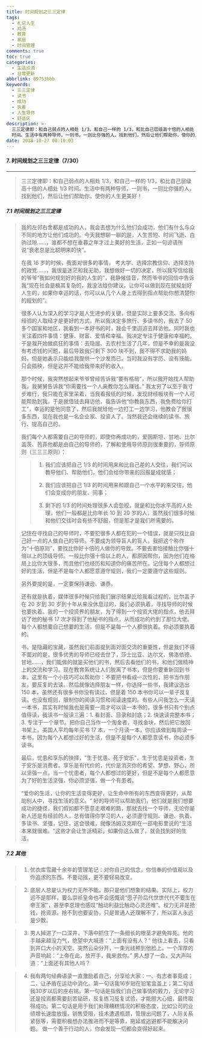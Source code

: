 ```yaml
---
title: 时间规划之三三定律
tags:
  - 札记人生
  - 鸡汤
  - 教育
  - 家庭
  - 时间管理
comments: true
toc: true
categories:
  - 生活点滴
  - 日常更新
abbrlink: 89753bbb
keywords:
  - 三三定律
  - 读书
  - 成功
  - 执着
  - 人生导师
  - 舒适区
description: >-
  三三定律即：和自己弱点的人相处 1/3，和自己一样的 1/3，和比自己层级高十倍的人相处 1/3
  时间。生活中有两种导师，一则书，一则比你强的人，找到他们，然后让他们帮助你，使你的人生更美好！
date: 2018-10-27 00:10:03
---
```

<script type="text/javascript" src="/js/src/bai.js"></script>

#### 7. 时间规划之三三定律（7/30）
---
> 三三定律即：和自己弱点的人相处 1/3，和自己一样的 1/3，和比自己层级高十倍的人相处 1/3 时间。生活中有两种导师，一则书，一则比你强的人，找到他们，然后让他们帮助你，使你的人生更美好！

##### 7.1 时间规划之三三定律
> 我的左邻右舍都是成功的人，我会去想为什么他们会成功，他们有什么与众不同的地方让他们成功的。今天我想聊一聊的是，人生苦短、时间飞逝、白驹过隙……，谁都不想在垂暮之年才过上美好的生活，正如一句谚语所说“衰老总是比聪明来的快”。
>
> 在我 16 岁的时候，我面对很多的事情， 考大学、选择宗教信仰、选择支持的政党……，我很是迷茫和我无助，我想做好一切的决定，所以我写信给我的爷爷“我如何规划好的我的人生的”，我静候佳音，然而爷爷的回信中告诉我“现在社会是极其复杂的，我没法给你建议，让你可以做到现在就规划好人生的，如果你幸运的话，你可以从几个人身上去得到指点帮助你想清楚你的规划的”。
>
> 很多人认为深入的学习才是人生进步的关键，但是实际上要多交流、多向有经验的人取经才是更好的方式，所以我决定多旅行、多读书的，我去了 50 多个国家和地区，我看到一本好书的时，我会千里迢迢去拜访他。同时我也关注着四件事情：健康、财富、爱情和幸福。我决定专注于健康和幸福的。于是我开始做疯狂的事情：去隐居、去农村生活了几年，但是不幸的是我没有考虑钱的问题，最后导致我只剩下 300 块不到，我不得不求助我的妈妈，但是她表示只能给我提供一个沙发而已。当时我没有学历、没有技能，只会插秧，但是这并不能给我带来好的收入。
>
> 那个时候，我突然想起来爷爷曾经告诉我“要有格局“，所以我开始找人帮助我，我舅舅告诉我“你需要找一个人来教你怎么赚钱。” 我太穷了以至于我寸步难行，我只能在家里呆着，当我看报纸的时候，发现财经板块有一个人可能帮助到我，于是就借钱去拜访他，我告诉他“你教我东西，我免费给你打工”，幸运的是他同意了，然后我就给他一边打工一边学习，他教会了我很多东西，现在我也是一名企业家、投资人了。当然我还会继续的读书、旅行、提高自己的。
>
> 我们每个人都需要自己的导师的，即使你再成功的，爱因斯坦、甘地、比尔盖茨、芭菲他都是由自己的导师的，了解和使用导师原则很重要的，导师原则（三三三原则）：
>> 1. 我们应该把自己 1/3 的时间用来和比自己差的人交往，我们可以教导他们、帮助他们，他们会给你带来的回报是成就感；
>>
>> 2. 我们应该把自己 1/3 的时间用来和跟自己一个水平的来交往，他们会变成你的朋友、同事；
>>
>> 3. 剩下的 1/3 的时间处理很多人会忽视，就是和比你水平高的人处理，他们一般都是比你年长 10 到 20 岁的人，虽然我们很多时候和他们交往时会有些不舒服，但是那才是我们所需要的。
>
> 记住在寻找自己的导师时，不要犯很多人都在犯的一个错误，就是只找比自己好一点的人做自己的导师。不要成为领导盲人的盲人，我把这个称作为“十倍原则”，要找比你好十倍的人做你的导致。不要去害怕接触比你强十倍以上的顶级导师。一般比你强十倍以上的人，都原因帮你，因为他们在格局上比你大很多，而且他们也经历和知道你的痛苦所在。记住每个人都想过好的生活，但是不是每个人都愿意遵守规则，我们一定要遵守这些规则。
>
> 另外要提的是，一定要保持谦逊、谦恭。
>
> 还有就是执着，媒体很多时候只给我们展示结果比给我看过程的，比尔盖子在 20 岁到 30 岁到十年从来没休息过的，我们必须执着，寻找导师的时候也要执着。我的一个投资界的朋友，为了得到一个投资大佬的指点，他去拜访了他的秘书 17 次才得到了他秘书的指点，从而成功的约到了那位大佬。每个人都想要自己想要的生活，但是不是每一个人都很执着。你必须要执着的。
>
> 书，是隐藏的宝藏，虽然我们前面提到面对面交流的重要性，但是我们不得不面对的是，很多优秀的导师已经去世了，莎士比亚、达尔文、佛洛依德、甘地……，我们能做的就是买他们的书，然后去看他们的书，和他们做精神上的交流和学习。现在教育系统让人们脱离了书本，但是你要重新回到书本，这里有一个小技巧可以帮助你：不要把书看成一次性的，把书当作朋友，要反复的去读。然后就像选择朋友一样，你选择一些书，我建议选出 150 本，虽然还有很多书你没有读过，但是着 150 本书你可以一辈子反复读。也没有规则，限制你的阅读习惯和阅读速度的。有些人问我怎么一天读一本书，其实有时候我也是需要一周才可以读一本书的，很多书只有个别点值得读，我读书一般读三遍：1. 看封面、目录和封底；2. 快速读完整本书；3. 专注于一个章节。把你自己当作一个淘金者，寻找金块，然后把它放回书架上。美国人平均每年买书 17 本，一个月读一本，你应该做到每周读一本书，因为每个人都想过好的生活，但是不是每个人都愿意读书，你必须多读书。
>
> 最后，忧患和享乐的抉择，"生于忧患、死于安乐"，生于忧患是投资者，生于安乐是消费者。享乐是有代价的，代价是消灭你的希望、梦想、野心，所以坚强一点，当一个忧患者，每个人都想过的更好，但是不是每个人都愿意为了好的生活坚强，你必须坚强，做一个有患者。
>
> “爱你的生活，让你的生活变得更好，让生命中所有的东西变得更好，从帮助别人中，寻找生活的意义。“ 好的导师可以帮助我们，他们就是我们想要成功的捷径，我们假如都不愿意走艰难的路，那就去找一个导师，无论你是新人还是有经验的人，总有值得你学习的人，必须遵守规则、谦逊、执着、多读书、坚强，记住，这会很难，就像汤姆汉克斯在一部电影里说的“生活本来就很难。“这些才会让生活精彩，如果你这么做了，就会找到好的生活。

##### 7.2 其他
> 1. 优衣库雪藏十余年的管理笔记：对你自己的信念，你信奉的价值观以及你追求的东西，不要动摇，更不要轻易改变。

> 2. 底层人总是认为权力无所不能，那只是他们想象的结果。实际上，权力远不是那样，要么崇祯皇帝也不会感慨说“愿子孙后代世世代代不要生在帝王家”，甚至李总理也感叹“触动利益比触动心灵还难”。权力无非是抢钱，抢资源，抢不到也要妥协，只是普通人还理解不了，所以富人永远是少数。

> 3. 男人掉进了一口深井，下落中抓住了一条细长的根茎才避免摔死。他的手越来越没力气，绝望中大喊道：“上面有没有人？” 他往上看去，只看到井口大小的天空。突然云朵分开，一束光线照到他脸上。一个浑厚的声音响起：“上帝在此，放开手，我来救你。” 男人想了一会，又大声叫道：“上面还有其他人吗？

> 4. 我有两句经典语录一直激励着自己，分享给大家：一、有志者事竟成；二、让矛盾在运动中消化。第一句话我16岁贴在铅笔盒盖上；第二句话我30岁以后的座右铭。第一句话是指我们自己做事情的毅力，无论学习还是投资都需要刻苦钻研，反复练习反复试验，才能胆大心细，最终取得成功。第二句话是用于我们处理糟糕情况的积极态度，比如公司的业绩增长速度放慢，销售受阻，技术遭遇瓶颈，管理出问题了，人际关系紧张等，需要积极想办法推进而不是等靠，拖延或逃避都不能解决问题。 做一个善于行动的人，你会发现一切都会变得好起来。

